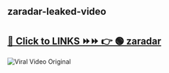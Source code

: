 
 ## zaradar-leaked-video 

# <h2><a href="https://clipsfans.com/zaradar&ref=git">🔗 Click to LINKS ⏩⏩ 👉 🟢 zaradar </a></h2>

<a href="https://clipsfans.com/zaradar&ref=git" rel="nofollow" data-target="animated-image.originalLink"><img src="https://i.ibb.co.com/xMMVF88/686577567.gif" alt="Viral Video Original" style="max-width: 100%; display: inline-block;" data-target="animated-image.originalImage"></a>
